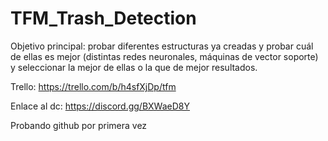 # TFM_Trash_Detection

Objetivo principal: probar diferentes estructuras ya creadas y probar cuál de ellas es mejor (distintas redes neuronales, máquinas de vector soporte) y seleccionar la mejor de ellas o la que de mejor resultados.

Trello: https://trello.com/b/h4sfXjDp/tfm

Enlace al dc: https://discord.gg/BXWaeD8Y

Probando github por primera vez
